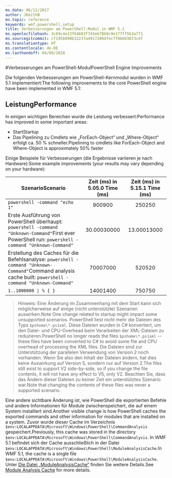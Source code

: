 ```yaml
---
ms.date: 06/12/2017
author: JKeithB
ms.topic: reference
keywords: wmf,powershell,setup
title: Verbesserungen am PowerShell-Modul in WMF 5.1
ms.openlocfilehash: 3c69c4e13f64683f743eb78b0c9e177ff5b3a771
ms.sourcegitcommit: cf195b090b3223fa4917206dfec7f0b603873cdf
ms.translationtype: HT
ms.contentlocale: de-DE
ms.lasthandoff: 04/09/2018
---
```

#<a name="powershell-engine-improvements"></a><span data-ttu-id="845e1-103">Verbesserungen am PowerShell-Modul</span><span class="sxs-lookup"><span data-stu-id="845e1-103">PowerShell Engine Improvements</span></span>

<span data-ttu-id="845e1-104">Die folgenden Verbesserungen am PowerShell-Kernmodul wurden in WMF 5.1 implementiert:</span><span class="sxs-lookup"><span data-stu-id="845e1-104">The following improvements to the core PowerShell engine have been implemented in WMF 5.1:</span></span>


## <a name="performance"></a><span data-ttu-id="845e1-105">Leistung</span><span class="sxs-lookup"><span data-stu-id="845e1-105">Performance</span></span> ##

<span data-ttu-id="845e1-106">In einigen wichtigen Bereichen wurde die Leistung verbessert:</span><span class="sxs-lookup"><span data-stu-id="845e1-106">Performance has improved in some important areas:</span></span>

- <span data-ttu-id="845e1-107">Start</span><span class="sxs-lookup"><span data-stu-id="845e1-107">Startup</span></span>
- <span data-ttu-id="845e1-108">Das Pipelining zu Cmdlets wie „ForEach-Object“ und „Where-Object“ erfolgt ca. 50 % schneller.</span><span class="sxs-lookup"><span data-stu-id="845e1-108">Pipelining to cmdlets like ForEach-Object and Where-Object is approximately 50% faster</span></span>

<span data-ttu-id="845e1-109">Einige Beispiele für Verbesserungen (die Ergebnisse variieren je nach Hardware):</span><span class="sxs-lookup"><span data-stu-id="845e1-109">Some example improvements (your results may vary depending on your hardware):</span></span>

| <span data-ttu-id="845e1-110">Szenario</span><span class="sxs-lookup"><span data-stu-id="845e1-110">Scenario</span></span> | <span data-ttu-id="845e1-111">Zeit (ms) in 5.0</span><span class="sxs-lookup"><span data-stu-id="845e1-111">5.0 Time (ms)</span></span> | <span data-ttu-id="845e1-112">Zeit (ms) in 5.1</span><span class="sxs-lookup"><span data-stu-id="845e1-112">5.1 Time (ms)</span></span> |
| -------- | :---------------: | :---------------: |
| `powershell -command "echo 1"` | <span data-ttu-id="845e1-113">900</span><span class="sxs-lookup"><span data-stu-id="845e1-113">900</span></span> | <span data-ttu-id="845e1-114">250</span><span class="sxs-lookup"><span data-stu-id="845e1-114">250</span></span> |
| <span data-ttu-id="845e1-115">Erste Ausführung von PowerShell überhaupt: `powershell -command "Unknown-Command"`</span><span class="sxs-lookup"><span data-stu-id="845e1-115">First ever PowerShell run: `powershell -command "Unknown-Command"`</span></span> | <span data-ttu-id="845e1-116">30.000</span><span class="sxs-lookup"><span data-stu-id="845e1-116">30000</span></span> | <span data-ttu-id="845e1-117">13.000</span><span class="sxs-lookup"><span data-stu-id="845e1-117">13000</span></span> |
| <span data-ttu-id="845e1-118">Erstellung des Caches für die Befehlsanalyse: `powershell -command "Unknown-Command"`</span><span class="sxs-lookup"><span data-stu-id="845e1-118">Command analysis cache built: `powershell -command "Unknown-Command"`</span></span> | <span data-ttu-id="845e1-119">7000</span><span class="sxs-lookup"><span data-stu-id="845e1-119">7000</span></span> | <span data-ttu-id="845e1-120">520</span><span class="sxs-lookup"><span data-stu-id="845e1-120">520</span></span> |
| <code>1..1000000 &#124; % { }</code> | <span data-ttu-id="845e1-121">1400</span><span class="sxs-lookup"><span data-stu-id="845e1-121">1400</span></span> | <span data-ttu-id="845e1-122">750</span><span class="sxs-lookup"><span data-stu-id="845e1-122">750</span></span> |

> <span data-ttu-id="845e1-123">Hinweis: Eine Änderung im Zusammenhang mit dem Start kann sich möglicherweise auf einige (nicht unterstützte) Szenarien auswirken.</span><span class="sxs-lookup"><span data-stu-id="845e1-123">Note One change related to startup might impact some unsupported scenarios.</span></span>
> <span data-ttu-id="845e1-124">PowerShell liest nicht mehr die Dateien des Typs `$pshome\*.ps1xml`. Diese Dateien wurden in C# konvertiert, um den Datei- und CPU-Overhead beim Verarbeiten der XML-Dateien zu reduzieren.</span><span class="sxs-lookup"><span data-stu-id="845e1-124">PowerShell no longer reads the files `$pshome\*.ps1xml` -- these files have been converted to C# to avoid some file and CPU overhead of processing the XML files.</span></span>
<span data-ttu-id="845e1-125">Die Dateien sind zur Unterstützung der parallelen Verwendung von Version 2 noch vorhanden. Wenn Sie also den Inhalt der Dateien ändern, hat dies keine Auswirkung auf Version 5, sondern nur auf Version 2.</span><span class="sxs-lookup"><span data-stu-id="845e1-125">The files still exist to support V2 side-by-side, so if you change the file contents, it will not have any effect to V5, only V2.</span></span>
<span data-ttu-id="845e1-126">Beachten Sie, dass das Ändern dieser Dateien zu keiner Zeit ein unterstütztes Szenario war.</span><span class="sxs-lookup"><span data-stu-id="845e1-126">Note that changing the contents of these files was never a supported scenario.</span></span>

<span data-ttu-id="845e1-127">Eine andere sichtbare Änderung ist, wie PowerShell die exportierten Befehle und andere Informationen für Module zwischenspeichert, die auf einem System installiert sind.</span><span class="sxs-lookup"><span data-stu-id="845e1-127">Another visible change is how PowerShell caches the exported commands and other information for modules that are installed on a system.</span></span>
<span data-ttu-id="845e1-128">Zuvor wurde dieser Cache im Verzeichnis `$env:LOCALAPPDATA\Microsoft\Windows\PowerShell\CommandAnalysis` gespeichert.</span><span class="sxs-lookup"><span data-stu-id="845e1-128">Previously, this cache was stored in the directory `$env:LOCALAPPDATA\Microsoft\Windows\PowerShell\CommandAnalysis`.</span></span>
<span data-ttu-id="845e1-129">In WMF 5.1 befindet sich der Cache ausschließlich in der Datei `$env:LOCALAPPDATA\Microsoft\Windows\PowerShell\ModuleAnalysisCache`.</span><span class="sxs-lookup"><span data-stu-id="845e1-129">In WMF 5.1, the cache is a single file `$env:LOCALAPPDATA\Microsoft\Windows\PowerShell\ModuleAnalysisCache`.</span></span>
<span data-ttu-id="845e1-130">Unter [Die Datei „ModuleAnalysisCache“](scenarios-features.md#module-analysis-cache) finden Sie weitere Details.</span><span class="sxs-lookup"><span data-stu-id="845e1-130">See [Module Analysis Cache](scenarios-features.md#module-analysis-cache) for more details.</span></span>